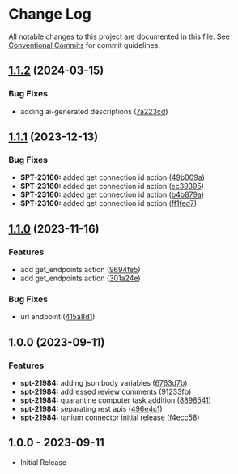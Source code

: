 # Change Log

All notable changes to this project are documented in this file.
See [Conventional Commits](https://conventionalcommits.org) for commit guidelines.

## [1.1.2](https://github.com/swimlane-connectors/t_tanium/compare/1.1.1...1.1.2) (2024-03-15)


### Bug Fixes

* adding ai-generated descriptions ([7a223cd](https://github.com/swimlane-connectors/t_tanium/commit/7a223cdc5958cd0e7e028b84b7e4dc74b7337dab))

## [1.1.1](https://github.com/swimlane-connectors/t_tanium/compare/1.1.0...1.1.1) (2023-12-13)


### Bug Fixes

* **SPT-23160:** added get connection id action ([49b009a](https://github.com/swimlane-connectors/t_tanium/commit/49b009a2c00c8b736fb75c9833671a3a1f7496fc))
* **SPT-23160:** added get connection id action ([ec39395](https://github.com/swimlane-connectors/t_tanium/commit/ec393956b33551041e490da42fe7cdb2d7659b73))
* **SPT-23160:** added get connection id action ([b4b879a](https://github.com/swimlane-connectors/t_tanium/commit/b4b879a35ae2606ab2eed41039a798a7f00e3b9e))
* **SPT-23160:** added get connection id action ([ff1fed7](https://github.com/swimlane-connectors/t_tanium/commit/ff1fed72af74c1c9ea10d4fcc0d5dab4761eb055))

## [1.1.0](https://github.com/swimlane-connectors/t_tanium/compare/1.0.0...1.1.0) (2023-11-16)


### Features

* add get_endpoints action ([9694fe5](https://github.com/swimlane-connectors/t_tanium/commit/9694fe5335f84ab23d13591183210c4e0eb75f4b))
* add get_endpoints action ([301a24e](https://github.com/swimlane-connectors/t_tanium/commit/301a24e4003b82535ce4a87571fdbc26a288f2bb))


### Bug Fixes

* url endpoint ([415a8d1](https://github.com/swimlane-connectors/t_tanium/commit/415a8d1df447718b50f2a920acc307091e74a719))

## 1.0.0 (2023-09-11)


### Features

* **spt-21984:** adding json body variables ([6763d7b](https://github.com/swimlane-connectors/t_tanium/commit/6763d7bcfc305b391757325debf5043b43793ecf))
* **spt-21984:** addressed review comments ([91233fb](https://github.com/swimlane-connectors/t_tanium/commit/91233fb497cd5d9e7233f2b85cdab90d1608112d))
* **spt-21984:** quarantine computer task addition ([8898541](https://github.com/swimlane-connectors/t_tanium/commit/8898541494bc56f39d4a1e5b56265b094931606f))
* **spt-21984:** separating rest apis ([496e4c1](https://github.com/swimlane-connectors/t_tanium/commit/496e4c17af3586b28b1d0af54584fa72a9d4d875))
* **spt-21984:** tanium connector initial release ([f4ecc58](https://github.com/swimlane-connectors/t_tanium/commit/f4ecc583cac52a7db848b1c258e58491ac48e803))

## 1.0.0 - 2023-09-11
 * Initial Release
